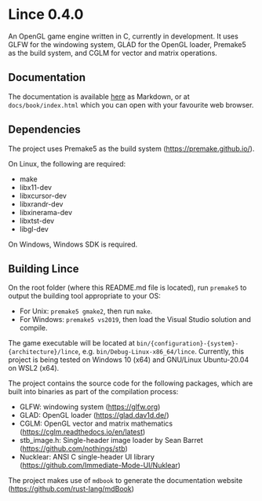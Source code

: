 # Lince 0.4.0

An OpenGL game engine written in C, currently in development. It uses GLFW for the windowing system, GLAD for the OpenGL loader, Premake5 as the build system, and CGLM for vector and matrix operations.

## Documentation

The documentation is available [here](./docs/src/SUMMARY.md) as Markdown, or at `docs/book/index.html` which you can open with your favourite web browser.

## Dependencies

The project uses Premake5 as the build system (https://premake.github.io/).

On Linux, the following are required:

* make
* libx11-dev
* libxcursor-dev
* libxrandr-dev
* libxinerama-dev
* libxtst-dev
* libgl-dev

On Windows, Windows SDK is required.

## Building Lince

On the root folder (where this README.md file is located), run `premake5` to output the building tool appropriate to your OS:

* For Unix: `premake5 gmake2`, then run `make`.
* For Windows: `premake5 vs2019`, then load the Visual Studio solution and compile.

The game executable will be located at `bin/{configuration}-{system}-{architecture}/lince`, e.g. `bin/Debug-Linux-x86_64/lince`. Currently, this project is being tested on Windows 10 (x64) and GNU/Linux Ubuntu-20.04 on WSL2 (x64).

The project contains the source code for the following packages, which are built into binaries as part of the compilation process:

* GLFW: windowing system (https://glfw.org)
* GLAD: OpenGL loader (https://glad.dav1d.de/)
* CGLM: OpenGL vector and matrix mathematics (https://cglm.readthedocs.io/en/latest)
* stb\_image.h: Single-header image loader by Sean Barret (https://github.com/nothings/stb)
* Nucklear: ANSI C single-header UI library (https://github.com/Immediate-Mode-UI/Nuklear)

The project makes use of `mdbook` to generate the documentation website (https://github.com/rust-lang/mdBook)



